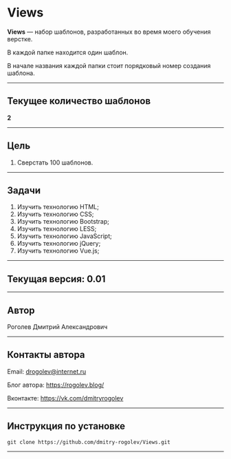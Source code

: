 # Views

**Views** &mdash; набор шаблонов, разработанных во время моего обучения верстке.

В каждой папке находится один шаблон.

В начале названия каждой папки стоит порядковый номер создания шаблона.

---

## Текущее количество шаблонов

**2**

---

## Цель

1. Сверстать 100 шаблонов.

---

## Задачи

1. Изучить технологию HTML;
2. Изучить технологию CSS;
3. Изучить технологию Bootstrap;
4. Изучить технологию LESS;
5. Изучить технологию JavaScript;
6. Изучить технологию jQuery;
7. Изучить технологию Vue.js;

---

## Текущая версия: 0.01

---

## Автор

Роголев Дмитрий Александрович

---

## Контакты автора

Email: drogolev@internet.ru

Блог автора: https://rogolev.blog/

Вконтакте: https://vk.com/dmitryrogolev

---

## Инструкция по установке

    git clone https://github.com/dmitry-rogolev/Views.git

---